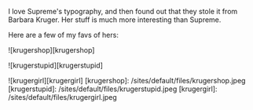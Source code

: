 I love Supreme's typography, and then found out that they stole it from Barbara Kruger. Her stuff is much more interesting than Supreme.

Here are a few of my favs of hers:

![krugershop][krugershop] 

![krugerstupid][krugerstupid] 

![krugergirl][krugergirl] <!-- Images -->
[krugershop]: /sites/default/files/krugershop.jpeg
[krugerstupid]: /sites/default/files/krugerstupid.jpeg
[krugergirl]: /sites/default/files/krugergirl.jpeg
